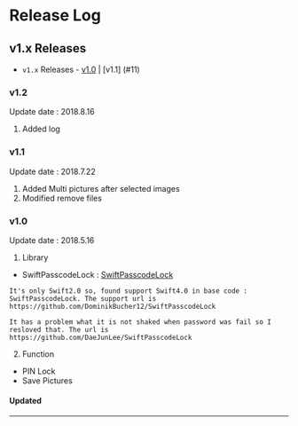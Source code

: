 # Release Log

## v1.x Releases

- `v1.x` Releases - [v1.0](#10) | [v1.1] (#11)

### v1.2

Update date : 2018.8.16

1. Added log

### v1.1

Update date : 2018.7.22

1. Added Multi pictures after selected images
2. Modified remove files

### v1.0

Update date : 2018.5.16

1. Library
- SwiftPasscodeLock : [SwiftPasscodeLock](https://github.com/yankodimitrov/SwiftPasscodeLock) 
```
It's only Swift2.0 so, found support Swift4.0 in base code : SwiftPasscodeLock. The support url is https://github.com/DominikBucher12/SwiftPasscodeLock

It has a problem what it is not shaked when password was fail so I resloved that. The url is https://github.com/DaeJunLee/SwiftPasscodeLock
```
2. Function
- PIN Lock
- Save Pictures

#### Updated

---
